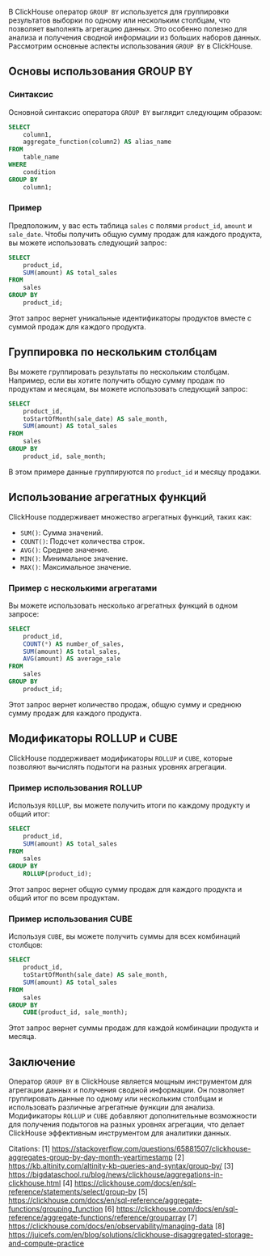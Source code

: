 В ClickHouse оператор `GROUP BY` используется для группировки результатов выборки по одному или нескольким столбцам, что позволяет выполнять агрегацию данных. Это особенно полезно для анализа и получения сводной информации из больших наборов данных. Рассмотрим основные аспекты использования `GROUP BY` в ClickHouse.

## Основы использования GROUP BY

### Синтаксис

Основной синтаксис оператора `GROUP BY` выглядит следующим образом:

```sql
SELECT 
    column1, 
    aggregate_function(column2) AS alias_name
FROM 
    table_name
WHERE 
    condition
GROUP BY 
    column1;
```

### Пример

Предположим, у вас есть таблица `sales` с полями `product_id`, `amount` и `sale_date`. Чтобы получить общую сумму продаж для каждого продукта, вы можете использовать следующий запрос:

```sql
SELECT 
    product_id, 
    SUM(amount) AS total_sales
FROM 
    sales
GROUP BY 
    product_id;
```

Этот запрос вернет уникальные идентификаторы продуктов вместе с суммой продаж для каждого продукта.

## Группировка по нескольким столбцам

Вы можете группировать результаты по нескольким столбцам. Например, если вы хотите получить общую сумму продаж по продуктам и месяцам, вы можете использовать следующий запрос:

```sql
SELECT 
    product_id, 
    toStartOfMonth(sale_date) AS sale_month, 
    SUM(amount) AS total_sales
FROM 
    sales
GROUP BY 
    product_id, sale_month;
```

В этом примере данные группируются по `product_id` и месяцу продажи.

## Использование агрегатных функций

ClickHouse поддерживает множество агрегатных функций, таких как:

- `SUM()`: Сумма значений.
- `COUNT()`: Подсчет количества строк.
- `AVG()`: Среднее значение.
- `MIN()`: Минимальное значение.
- `MAX()`: Максимальное значение.

### Пример с несколькими агрегатами

Вы можете использовать несколько агрегатных функций в одном запросе:

```sql
SELECT 
    product_id,
    COUNT(*) AS number_of_sales,
    SUM(amount) AS total_sales,
    AVG(amount) AS average_sale
FROM 
    sales
GROUP BY 
    product_id;
```

Этот запрос вернет количество продаж, общую сумму и среднюю сумму продаж для каждого продукта.

## Модификаторы ROLLUP и CUBE

ClickHouse поддерживает модификаторы `ROLLUP` и `CUBE`, которые позволяют вычислять подытоги на разных уровнях агрегации.

### Пример использования ROLLUP

Используя `ROLLUP`, вы можете получить итоги по каждому продукту и общий итог:

```sql
SELECT 
    product_id,
    SUM(amount) AS total_sales
FROM 
    sales
GROUP BY 
    ROLLUP(product_id);
```

Этот запрос вернет общую сумму продаж для каждого продукта и общий итог по всем продуктам.

### Пример использования CUBE

Используя `CUBE`, вы можете получить суммы для всех комбинаций столбцов:

```sql
SELECT 
    product_id,
    toStartOfMonth(sale_date) AS sale_month,
    SUM(amount) AS total_sales
FROM 
    sales
GROUP BY 
    CUBE(product_id, sale_month);
```

Этот запрос вернет суммы продаж для каждой комбинации продукта и месяца.

## Заключение

Оператор `GROUP BY` в ClickHouse является мощным инструментом для агрегации данных и получения сводной информации. Он позволяет группировать данные по одному или нескольким столбцам и использовать различные агрегатные функции для анализа. Модификаторы `ROLLUP` и `CUBE` добавляют дополнительные возможности для получения подытогов на разных уровнях агрегации, что делает ClickHouse эффективным инструментом для аналитики данных.

Citations:
[1] https://stackoverflow.com/questions/65881507/clickhouse-aggregates-group-by-day-month-yeartimestamp
[2] https://kb.altinity.com/altinity-kb-queries-and-syntax/group-by/
[3] https://bigdataschool.ru/blog/news/clickhouse/aggregations-in-clickhouse.html
[4] https://clickhouse.com/docs/en/sql-reference/statements/select/group-by
[5] https://clickhouse.com/docs/en/sql-reference/aggregate-functions/grouping_function
[6] https://clickhouse.com/docs/en/sql-reference/aggregate-functions/reference/grouparray
[7] https://clickhouse.com/docs/en/observability/managing-data
[8] https://juicefs.com/en/blog/solutions/clickhouse-disaggregated-storage-and-compute-practice